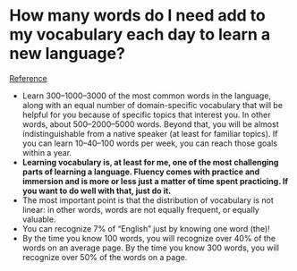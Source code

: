 # How many words do I need add to my vocabulary each day to learn a new language?
[Reference](https://www.quora.com/How-many-words-do-I-need-add-to-my-vocabulary-each-day-to-learn-a-new-language)

- Learn 300–1000–3000 of the most common words in the language, along with an equal number of domain-specific vocabulary that will be helpful for you because of specific topics that interest you. In other words, about 500–2000–5000 words. Beyond that, you will be almost indistinguishable from a native speaker (at least for familiar topics). If you can learn 10–40–100 words per week, you can reach those goals within a year.
- **Learning vocabulary is, at least for me, one of the most challenging parts of learning a language. Fluency comes with practice and immersion and is more or less just a matter of time spent practicing. If you want to do well with that, just do it.**
- The most important point is that the distribution of vocabulary is not linear: in other words, words are not equally frequent, or equally valuable.
- You can recognize 7% of “English” just by knowing one word (the)!
- By the time you know 100 words, you will recognize over 40% of the words on an average page. By the time you know 300 words, you will recognize over 50% of the words on a page.
